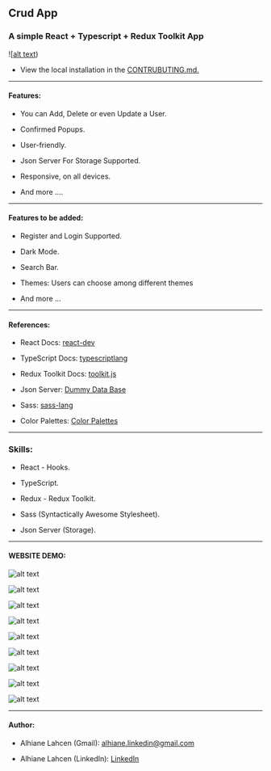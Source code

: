 ## Crud App

### A simple React + Typescript + Redux Toolkit App

![[alt text](https://github.com/AlhianeDev/react-redux-crud-app/blob/main/github-images/banner.png))

- View the local installation in the [CONTRUBUTING.md.](https://github.com/AlhianeDev/react-redux-crud-app/blob/main/CONTRUBUTING.md)

***

#### Features:

- You can Add, Delete or even Update a User.

- Confirmed Popups.

- User-friendly.

- Json Server For Storage Supported.

- Responsive, on all devices.

- And more ....

***

#### Features to be added:

- Register and Login Supported.

- Dark Mode.

- Search Bar.

- Themes: Users can choose among different themes

- And more ...

***

#### References:

- React Docs: [react-dev](https://react.dev/)

- TypeScript Docs: [typescriptlang](https://www.typescriptlang.org/docs/)

- Redux Toolkit Docs: [toolkit.js](https://redux-toolkit.js.org/)

- Json Server: [Dummy Data Base](https://www.npmjs.com/package/json-server)

- Sass: [sass-lang](https://sass-lang.com/blog/)

* Color Palettes: [Color Palettes](https://colorhunt.co/)

***

### Skills:

- React - Hooks.

- TypeScript.

- Redux - Redux Toolkit.

- Sass (Syntactically Awesome Stylesheet).

- Json Server (Storage).

***

#### WEBSITE DEMO:

![alt text](https://github.com/AlhianeDev/react-redux-crud-app/blob/main/github-images/image-1.png)

![alt text](https://github.com/AlhianeDev/react-redux-crud-app/blob/main/github-images/image-2.png)

![alt text](https://github.com/AlhianeDev/react-redux-crud-app/blob/main/github-images/image-3.png)

![alt text](https://github.com/AlhianeDev/react-redux-crud-app/blob/main/github-images/image-4.png)

![alt text](https://github.com/AlhianeDev/react-redux-crud-app/blob/main/github-images/image-5.png)

![alt text](https://github.com/AlhianeDev/react-redux-crud-app/blob/main/github-images/image-6.png)

![alt text](https://github.com/AlhianeDev/react-redux-crud-app/blob/main/github-images/image-7.png)

![alt text](https://github.com/AlhianeDev/react-redux-crud-app/blob/main/github-images/image-8.png)

![alt text](https://github.com/AlhianeDev/react-redux-crud-app/blob/main/github-images/image-9.png)

***

#### Author:

*   Alhiane Lahcen (Gmail): [alhiane.linkedin@gmail.com](mailto:alhiane.linkedin@gmail.com)

*   Alhiane Lahcen (LinkedIn): [LinkedIn](https://www.linkedin.com/in/lahcen-alhiane-99564b2a6/)
  
